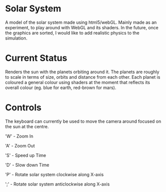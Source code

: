 Solar System
==============

A model of the solar system made using html5/webGL. Mainly made as an experiment, to play around with WebGL and its shaders. In the future, once the graphics are sorted, 
I would like to add realistic physics to the simulation.

Current Status
==============

Renders the sun with the planets orbiting around it. The planets are roughly to scale in terms of size, orbits and distance from each other. Each planet is coloured a general colour using shaders at the moment that reflects its overall colour (eg. blue for earth, red-brown for mars).

Controls
==============

The keyboard can currently be used to move the camera around focused on the sun at the centre.

'W' - Zoom In

'A' - Zoom Out

'S' - Speed up Time

'D' - Slow down Time


'P' - Rotate solar system clockwise along X-axis

';' - Rotate solar system anticlockwise along X-axis